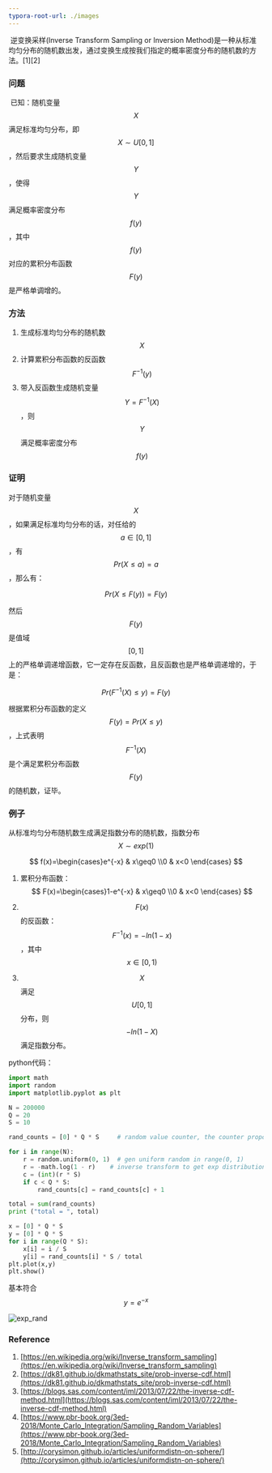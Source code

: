 ```yaml
---
typora-root-url: ./images
---
```

​		逆变换采样(Inverse Transform Sampling or Inversion Method)是一种从标准均匀分布的随机数出发，通过变换生成按我们指定的概率密度分布的随机数的方法。[1][2]

### 问题

​	    已知：随机变量$$X$$满足标准均匀分布，即$$X\sim U[0,1]$$，然后要求生成随机变量$$Y$$，使得$$Y$$满足概率密度分布$$f(y)$$，其中$$f(y)$$对应的累积分布函数$$F(y)$$是严格单调增的。

### 方法

1. 生成标准均匀分布的随机数$$X$$
3. 计算累积分布函数的反函数$$F^{-1}(y)$$
4. 带入反函数生成随机变量$$Y=F^{-1}(X)$$，则$$Y$$满足概率密度分布$$f(y)$$ 

### 证明

对于随机变量$$X$$，如果满足标准均匀分布的话，对任给的$$a\in[0, 1]$$，有$$Pr(X≤a)=a$$，那么有：

$$
Pr(X≤F(y))=F(y)
$$

然后$$F(y)$$是值域$$[0,1]$$上的严格单调递增函数，它一定存在反函数，且反函数也是严格单调递增的，于是：

$$
Pr(F^{-1}(X)≤y)=F(y)
$$

根据累积分布函数的定义$$F(y) = Pr(X≤y)$$，上式表明$$F^{-1}(X)$$是个满足累积分布函数$$F(y)$$的随机数，证毕。



### 例子

从标准均匀分布随机数生成满足指数分布的随机数，指数分布 $$X\sim exp(1)$$

$$
f(x)=\begin{cases}e^{-x} & x\geq0 \\0 & x<0 \end{cases}
$$

1. 累积分布函数：
   $$
   F(x)=\begin{cases}1-e^{-x} & x\geq0 \\0 & x<0 \end{cases}
   $$

2. $$F(x)$$的反函数：$$F^{-1}(x)=-ln(1-x)$$，其中$$x\in[0,1)$$
3. $$X$$满足$$U[0,1]$$分布，则$$-ln(1-X)$$满足指数分布。

python代码：
```python
import math
import random
import matplotlib.pyplot as plt

N = 200000
Q = 20
S = 10

rand_counts = [0] * Q * S     # random value counter, the counter proportion is the pdf(probability distribution function)

for i in range(N):
    r = random.uniform(0, 1)  # gen uniform random in range(0, 1)
    r = -math.log(1 - r)    # inverse transform to get exp distribution
    c = (int)(r * S)
    if c < Q * S:
        rand_counts[c] = rand_counts[c] + 1

total = sum(rand_counts)
print ("total = ", total)

x = [0] * Q * S
y = [0] * Q * S
for i in range(Q * S):
	x[i] = i / S
	y[i] = rand_counts[i] * S / total
plt.plot(x,y)
plt.show()

```

基本符合$$y=e^{-x}$$

![exp_rand](../../../images/exp_rand.png) 


### Reference

1. [https://en.wikipedia.org/wiki/Inverse_transform_sampling](https://en.wikipedia.org/wiki/Inverse_transform_sampling)
2. [https://dk81.github.io/dkmathstats_site/prob-inverse-cdf.html](https://dk81.github.io/dkmathstats_site/prob-inverse-cdf.html)
3. [https://blogs.sas.com/content/iml/2013/07/22/the-inverse-cdf-method.html](https://blogs.sas.com/content/iml/2013/07/22/the-inverse-cdf-method.html)
4. [https://www.pbr-book.org/3ed-2018/Monte_Carlo_Integration/Sampling_Random_Variables](https://www.pbr-book.org/3ed-2018/Monte_Carlo_Integration/Sampling_Random_Variables)
5. [http://corysimon.github.io/articles/uniformdistn-on-sphere/](http://corysimon.github.io/articles/uniformdistn-on-sphere/)
